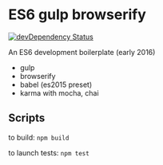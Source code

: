 # ES6 gulp browserify

[![devDependency Status](https://david-dm.org/jedirandy/es6-boilerplate/dev-status.svg)](https://david-dm.org/jedirandy/es6-boilerplate#info=devDependencies)

An ES6 development boilerplate (early 2016)
- gulp
- browserify
- babel (es2015 preset)
- karma with mocha, chai

## Scripts

to build: `npm build`

to launch tests: `npm test`
